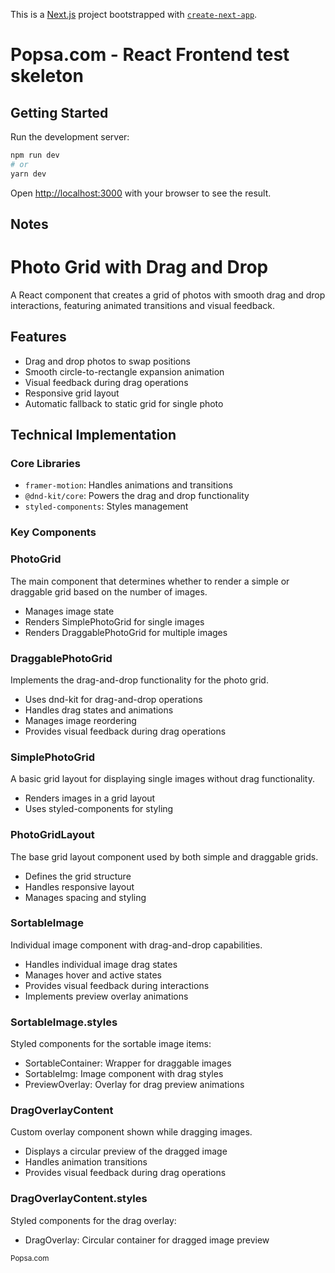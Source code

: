 This is a [Next.js](https://nextjs.org/) project bootstrapped with [`create-next-app`](https://github.com/vercel/next.js/tree/canary/packages/create-next-app).

# Popsa.com - React Frontend test skeleton

## Getting Started

Run the development server:

```bash
npm run dev
# or
yarn dev
```

Open [http://localhost:3000](http://localhost:3000) with your browser to see the result.

## Notes

# Photo Grid with Drag and Drop

A React component that creates a grid of photos with smooth drag and drop interactions, featuring animated transitions and visual feedback.

## Features

- Drag and drop photos to swap positions
- Smooth circle-to-rectangle expansion animation
- Visual feedback during drag operations
- Responsive grid layout
- Automatic fallback to static grid for single photo

## Technical Implementation

### Core Libraries
- `framer-motion`: Handles animations and transitions
- `@dnd-kit/core`: Powers the drag and drop functionality
- `styled-components`: Styles management

### Key Components

### PhotoGrid
The main component that determines whether to render a simple or draggable grid based on the number of images.
- Manages image state
- Renders SimplePhotoGrid for single images
- Renders DraggablePhotoGrid for multiple images

### DraggablePhotoGrid
Implements the drag-and-drop functionality for the photo grid.
- Uses dnd-kit for drag-and-drop operations
- Handles drag states and animations
- Manages image reordering
- Provides visual feedback during drag operations

### SimplePhotoGrid
A basic grid layout for displaying single images without drag functionality.
- Renders images in a grid layout
- Uses styled-components for styling

### PhotoGridLayout
The base grid layout component used by both simple and draggable grids.
- Defines the grid structure
- Handles responsive layout
- Manages spacing and styling

### SortableImage
Individual image component with drag-and-drop capabilities.
- Handles individual image drag states
- Manages hover and active states
- Provides visual feedback during interactions
- Implements preview overlay animations

### SortableImage.styles
Styled components for the sortable image items:
- SortableContainer: Wrapper for draggable images
- SortableImg: Image component with drag styles
- PreviewOverlay: Overlay for drag preview animations

### DragOverlayContent
Custom overlay component shown while dragging images.
- Displays a circular preview of the dragged image
- Handles animation transitions
- Provides visual feedback during drag operations

### DragOverlayContent.styles
Styled components for the drag overlay:
- DragOverlay: Circular container for dragged image preview

<sup>Popsa.com</sup>